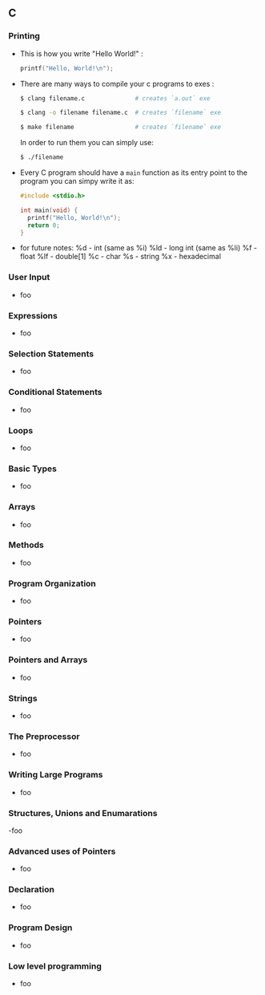 ## C

### Printing

- This is how you write "Hello World!" :
  ```c
  printf("Hello, World!\n");
  ```
- There are many ways to compile your c programs to exes :
  ```bash
  $ clang filename.c              # creates `a.out` exe
  
  $ clang -o filename filename.c  # creates `filename` exe 
  
  $ make filename                 # creates `filename` exe
  ```
  In order to run them you can simply use:
  ```bash
  $ ./filename
  ```
- Every C program should have a `main` function as its entry point to the program you can simpy write it as:
  ```c
  #include <stdio.h>
  
  int main(void) {
    printf("Hello, World!\n");
    return 0;
  }
  ```
  
- for future notes:
  %d - int (same as %i)
  %ld - long int (same as %li)
  %f - float
  %lf - double[1]
  %c - char
  %s - string
  %x - hexadecimal

### User Input

- foo

### Expressions

- foo

### Selection Statements

- foo

### Conditional Statements

- foo

### Loops

- foo

### Basic Types

- foo

### Arrays

- foo

### Methods

- foo


### Program Organization

- foo

### Pointers

- foo

### Pointers and Arrays

- foo

### Strings

- foo

### The Preprocessor

- foo

### Writing Large Programs

- foo

### Structures, Unions and Enumarations

-foo

### Advanced uses of Pointers

- foo

### Declaration

- foo

### Program Design

- foo

### Low level programming

- foo


